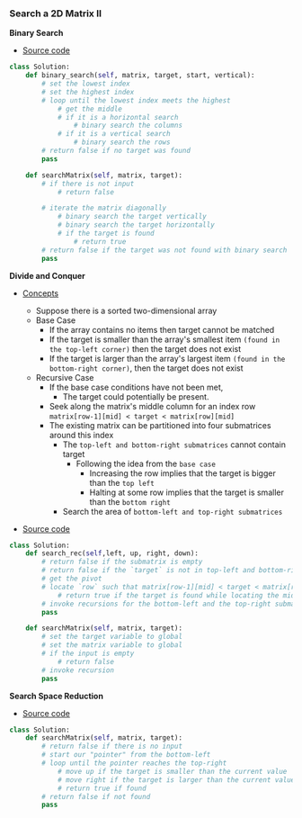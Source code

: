 ### Search a 2D Matrix II
**Binary Search**
- [Source code](source/Binary.py)
```python
class Solution:
    def binary_search(self, matrix, target, start, vertical):
        # set the lowest index
        # set the highest index
        # loop until the lowest index meets the highest
            # get the middle
            # if it is a horizontal search
                # binary search the columns
            # if it is a vertical search
                # binary search the rows
        # return false if no target was found
        pass 

    def searchMatrix(self, matrix, target):
        # if there is not input
            # return false

        # iterate the matrix diagonally
            # binary search the target vertically
            # binary search the target horizontally
            # if the target is found
                # return true
        # return false if the target was not found with binary search
        pass 
```

**Divide and Conquer**
- [Concepts](images/Divide.png)
    - Suppose there is a sorted two-dimensional array
    - Base Case
        - If the array contains no items then target cannot be matched 
        - If the target is smaller than the array's smallest item `(found in the top-left corner)` then the target does not exist
        - If the target is larger than the array's largest item `(found in the bottom-right corner)`, then the target does not exist 
    - Recursive Case
        - If the base case conditions have not been met, 
            - The target could potentially be present. 
        - Seek along the matrix's middle column for an index row `matrix[row-1][mid] < target < matrix[row][mid]`
        - The existing matrix can be partitioned into four submatrices around this index
            - The `top-left and bottom-right submatrices` cannot contain target
                - Following the idea from the `base case`
                    - Increasing the row implies that the target is bigger than the `top left`
                    - Halting at some row implies that the target is smaller than the `bottom right`
            - Search the area of `bottom-left and top-right submatrices`  

- [Source code](source/Divide.py)
```python
class Solution:
    def search_rec(self,left, up, right, down):
        # return false if the submatrix is empty
        # return false if the `target` is not in top-left and bottom-right submatrice
        # get the pivot
        # locate `row` such that matrix[row-1][mid] < target < matrix[row][mid]
            # return true if the target is found while locating the middle
        # invoke recursions for the bottom-left and the top-right submatrice
        pass 

    def searchMatrix(self, matrix, target):
        # set the target variable to global
        # set the matrix variable to global
        # if the input is empty
            # return false
        # invoke recursion
        pass 
``` 

**Search Space Reduction**
- [Source code](source/Reduction.py)
```python
class Solution:
    def searchMatrix(self, matrix, target):
        # return false if there is no input
        # start our "pointer" from the bottom-left
        # loop until the pointer reaches the top-right
            # move up if the target is smaller than the current value
            # move right if the target is larger than the current value
            # return true if found
        # return false if not found
        pass 
```
